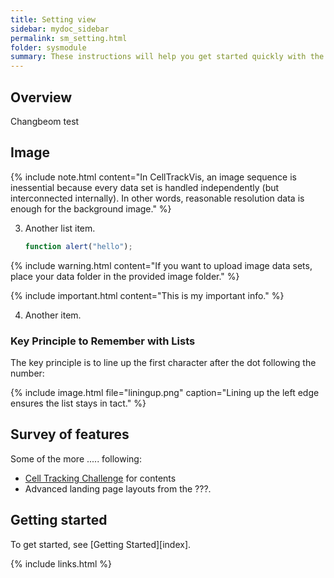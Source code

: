 ```yaml
---
title: Setting view
sidebar: mydoc_sidebar
permalink: sm_setting.html
folder: sysmodule
summary: These instructions will help you get started quickly with the theme.....
---
```


## Overview

Changbeom test

## Image


{% include note.html content="In CellTrackVis, an image sequence is inessential because every data set is handled independently (but interconnected internally). In other words, reasonable resolution data is enough for the background image." %}


3.  Another list item.

    ```js
    function alert("hello");
    ```

{% include warning.html content="If you want to upload image data sets, place your data folder in the provided image folder." %}

{% include important.html content="This is my important info." %}

4.  Another item.

### Key Principle to Remember with Lists

The key principle is to line up the first character after the dot following the number:

{% include image.html file="liningup.png" caption="Lining up the left edge ensures the list stays in tact." %}

## Survey of features

Some of the more ..... following:

* [Cell Tracking Challenge](http://www.celltrackingchallenge.net) for contents
* Advanced landing page layouts from the ???.

## Getting started

To get started, see [Getting Started][index].

{% include links.html %}
